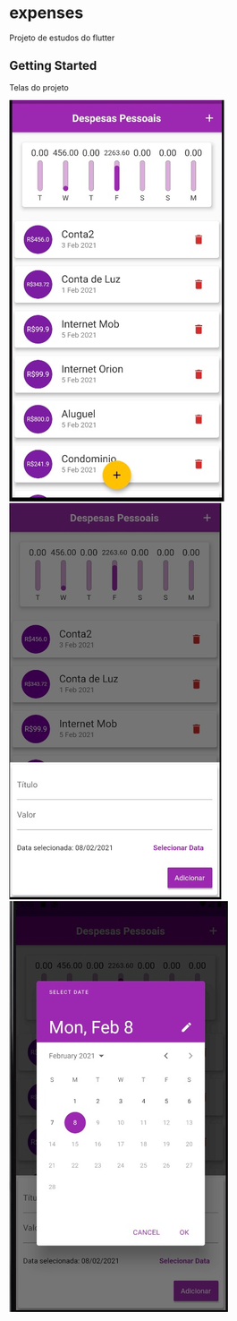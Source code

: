 # expenses

Projeto de estudos do flutter

## Getting Started

Telas do projeto

![1](1.jpeg "principal")
![2](2.jpeg "Add transação")
![3](3.jpeg "Data Picker")

